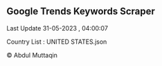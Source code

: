 

## Google Trends Keywords Scraper 
 
Last Update 31-05-2023 , 04:00:07

Country List :
UNITED STATES.json



© Abdul Muttaqin 
